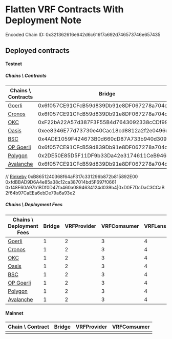 # Flatten VRF Contracts With Deployment Note

  Encoded Chain ID: 0x321362616e642d6c616f7a692d746573746e657435

## Deployed contracts

#### Testnet

##### Chains \ Contracts

|Chains \ Contracts |Bridge|VRFProvider|VRFComsumer|VRFLens|
|-----------------|------------------------------------------|------------------------------------------|------------------------------------------|------------------------------------------|
|[Goerli](https://goerli.etherscan.io)          |0x6f057CE91CFcB59d839Db91e8DF067278a704cb8|0xF1F3554b6f46D8f172c89836FBeD1ea8551eabad|0x6aFCBD05f4718B994a290cfF03547DDFFcd74E08|0x6e876b4Ed458af275Eb049a3f89BF0909618d154|
|[Cronos](https://testnet.cronoscan.com)           |0x6f057CE91CFcB59d839Db91e8DF067278a704cb8|0xE2f7Cf77DF70af8e92FF69B8Ffc92585C307a358|0x6aFCBD05f4718B994a290cfF03547DDFFcd74E08|0xdcFA1244c37262441AA7caF9893fdD99dB101E2A|
|[OKC](https://www.oklink.com/en/okc-test)              |0xF22bA22A57d387F3F55B4d7643092338cCDf99D5|0x6afcbd05f4718b994a290cff03547ddffcd74e08|0xbf59aA508bABFA3B112553E05b45dcdB21997891|0xB8651240368f64aF317c331296b872b815892E00|
|[Oasis](https://testnet.explorer.emerald.oasis.dev)            |0xee8346E77d73730e40Cac18cd8812a2f2e0496de|0x4ADE1059F424673B0d660cD87A733b940d309bcF|0x74865F64aCaF86cD8dfa0c185bE177085106C91a|0x7f38DF2403c0E767662B5ABB09e4c86A8FDD1869|
|[BSC](https://testnet.bscscan.com)              |0x4ADE1059F424673B0d660cD87A733b940d309bcF|0x74865F64aCaF86cD8dfa0c185bE177085106C91a|0x7f38DF2403c0E767662B5ABB09e4c86A8FDD1869|0x7c3D5a83a335CED7b6b6beaa959DaD416ae88f27|
|[OP Goerli](https://goerli-optimism.etherscan.io) |0x6f057CE91CFcB59d839Db91e8DF067278a704cb8|0xF1F3554b6f46D8f172c89836FBeD1ea8551eabad|0xE2f7Cf77DF70af8e92FF69B8Ffc92585C307a358|0x3ffBc08b878D489fec0c80fa65C9B3933B361764|
|[Polygon](https://mumbai.polygonscan.com) |0x2DE50E85D5F11DF9b33Da42e3174611CeB9461d9|0x0173cE38C64Be34e7f23f39346c2D9AF5d9743FB|0xFb4d5252ca8FAFaE3Fe8718a9eE8bcF72266589F|0x14919325f2d97a05d146b7b4c9374b265e722f00|
|[Avalanche](https://testnet.snowtrace.io)  |0x6f057CE91CFcB59d839Db91e8DF067278a704cb8|0xF1F3554b6f46D8f172c89836FBeD1ea8551eabad|0xE2f7Cf77DF70af8e92FF69B8Ffc92585C307a358|0x3ffBc08b878D489fec0c80fa65C9B3933B361764|

// [Rinkeby](https://rinkeby.etherscan.io)          0xB8651240368f64aF317c331296b872b815892E00 0xfdBBAD9D6A4e85a38c12ca387014bd5F697f0661 0xf48F60A97b1BDf0D47fa460a0894634124d039b4|0xD0F7DcDaC3CCaB2f64b97CaEEa6ebDe79a6a93e2

##### Chains \ Deployment Fees

|Chains \ Deployment Fees                            |Bridge|VRFProvider|VRFComsumer|VRFLens|
|----------------------------------------------------|------|----------|-------|-|
|[Goerli](https://goerli.etherscan.io)               |1|2|3|4|
|[Cronos](https://testnet.cronoscan.com)             |1|2|3|4|
|[OKC](https://www.oklink.com/en/okc-test)           |1|2|3|4|
|[Oasis](https://testnet.explorer.emerald.oasis.dev) |1|2|3|4|
|[BSC](https://testnet.bscscan.com)                  |1|2|3|4|
|[OP Goerli](https://goerli-optimism.etherscan.io)   |1|2|3|4|
|[Polygon](https://mumbai.polygonscan.com)           |1|2|3|4|
|[Avalanche](https://testnet.snowtrace.io)           |1|2|3|4|


#### Mainnet

|Chain \ Contract |Bridge|VRFProvider|VRFComsumer|
|-----------------|------|-----------|-----------|
|                 |      |           |           |
